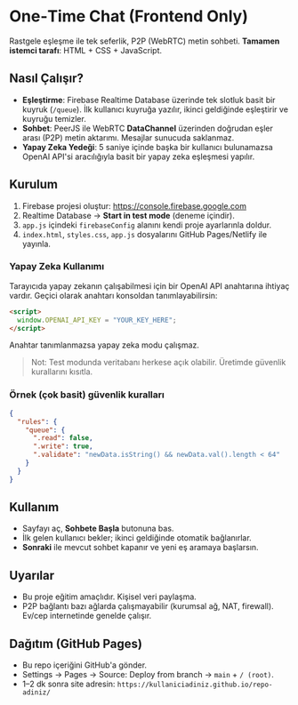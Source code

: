 # One‑Time Chat (Frontend Only)
Rastgele eşleşme ile tek seferlik, P2P (WebRTC) metin sohbeti. **Tamamen istemci tarafı**: HTML + CSS + JavaScript.

## Nasıl Çalışır?
- **Eşleştirme**: Firebase Realtime Database üzerinde tek slotluk basit bir kuyruk (`/queue`). İlk kullanıcı kuyruğa yazılır, ikinci geldiğinde eşleştirir ve kuyruğu temizler.
- **Sohbet**: PeerJS ile WebRTC **DataChannel** üzerinden doğrudan eşler arası (P2P) metin aktarımı. Mesajlar sunucuda saklanmaz.
- **Yapay Zeka Yedeği**: 5 saniye içinde başka bir kullanıcı bulunamazsa OpenAI API'si aracılığıyla basit bir yapay zeka eşleşmesi yapılır.

## Kurulum
1. Firebase projesi oluştur: https://console.firebase.google.com  
2. Realtime Database -> **Start in test mode** (deneme içindir).  
3. `app.js` içindeki `firebaseConfig` alanını kendi proje ayarlarınla doldur.
4. `index.html`, `styles.css`, `app.js` dosyalarını GitHub Pages/Netlify ile yayınla.

### Yapay Zeka Kullanımı
Tarayıcıda yapay zekanın çalışabilmesi için bir OpenAI API anahtarına ihtiyaç vardır. Geçici olarak anahtarı konsoldan tanımlayabilirsin:

```html
<script>
  window.OPENAI_API_KEY = "YOUR_KEY_HERE";
</script>
```

Anahtar tanımlanmazsa yapay zeka modu çalışmaz.

> Not: Test modunda veritabanı herkese açık olabilir. Üretimde güvenlik kurallarını kısıtla.

### Örnek (çok basit) güvenlik kuralları
```json
{
  "rules": {
    "queue": {
      ".read": false,
      ".write": true,
      ".validate": "newData.isString() && newData.val().length < 64"
    }
  }
}
```

## Kullanım
- Sayfayı aç, **Sohbete Başla** butonuna bas.
- İlk gelen kullanıcı bekler; ikinci geldiğinde otomatik bağlanırlar.
- **Sonraki** ile mevcut sohbet kapanır ve yeni eş aramaya başlarsın.

## Uyarılar
- Bu proje eğitim amaçlıdır. Kişisel veri paylaşma.  
- P2P bağlantı bazı ağlarda çalışmayabilir (kurumsal ağ, NAT, firewall). Ev/cep internetinde genelde çalışır.

## Dağıtım (GitHub Pages)
- Bu repo içeriğini GitHub'a gönder.
- Settings → Pages → Source: Deploy from branch → `main` + `/ (root)`.
- 1–2 dk sonra site adresin: `https://kullaniciadiniz.github.io/repo-adiniz/`
